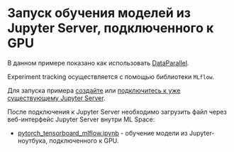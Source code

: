 # Запуск обучения моделей из Jupyter Server, подключенного к GPU

В данном примере показано как использовать [DataParallel](https://pytorch.org/tutorials/beginner/blitz/data_parallel_tutorial.html).

Experiment tracking осуществляется с помощью библиотеки `MLflow`.

Для запуска примера [создайте](https://cloud.ru/ru/docs/aicloud/mlspace/concepts/guides/guides__jupyter/environments__environments__jupyter-server__create-new-jupyter-server.html) или [подключитесь к уже существующему Jupyter Server](https://cloud.ru/ru/docs/aicloud/mlspace/concepts/guides/guides__jupyter/environments__environments__jupyter-server__connect-to-exist.html).

После подключения к Jupyter Server необходимо загрузить файл через веб-интерфейс Jupyter Server внутри ML Space:

 * [pytorch_tensorboard_mlflow.ipynb](pytorch_tensorboard_mlflow.ipynb) - обучение модели из Jupyter-ноутбука, подключенного к GPU.
